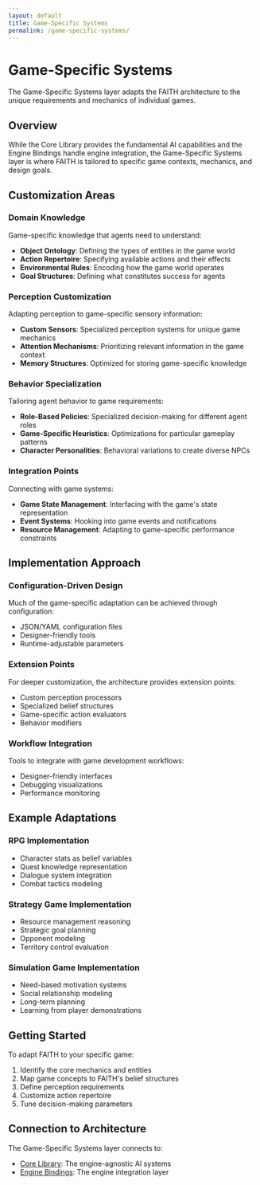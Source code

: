 ```yaml
---
layout: default
title: Game-Specific Systems
permalink: /game-specific-systems/
---
```


# Game-Specific Systems

The Game-Specific Systems layer adapts the FAITH architecture to the unique requirements and mechanics of individual games.

## Overview

While the Core Library provides the fundamental AI capabilities and the Engine Bindings handle engine integration, the Game-Specific Systems layer is where FAITH is tailored to specific game contexts, mechanics, and design goals.

## Customization Areas

### Domain Knowledge

Game-specific knowledge that agents need to understand:

- **Object Ontology**: Defining the types of entities in the game world
- **Action Repertoire**: Specifying available actions and their effects
- **Environmental Rules**: Encoding how the game world operates
- **Goal Structures**: Defining what constitutes success for agents

### Perception Customization

Adapting perception to game-specific sensory information:

- **Custom Sensors**: Specialized perception systems for unique game mechanics
- **Attention Mechanisms**: Prioritizing relevant information in the game context
- **Memory Structures**: Optimized for storing game-specific knowledge

### Behavior Specialization

Tailoring agent behavior to game requirements:

- **Role-Based Policies**: Specialized decision-making for different agent roles
- **Game-Specific Heuristics**: Optimizations for particular gameplay patterns
- **Character Personalities**: Behavioral variations to create diverse NPCs

### Integration Points

Connecting with game systems:

- **Game State Management**: Interfacing with the game's state representation
- **Event Systems**: Hooking into game events and notifications
- **Resource Management**: Adapting to game-specific performance constraints

## Implementation Approach

### Configuration-Driven Design

Much of the game-specific adaptation can be achieved through configuration:

- JSON/YAML configuration files
- Designer-friendly tools
- Runtime-adjustable parameters

### Extension Points

For deeper customization, the architecture provides extension points:

- Custom perception processors
- Specialized belief structures
- Game-specific action evaluators
- Behavior modifiers

### Workflow Integration

Tools to integrate with game development workflows:

- Designer-friendly interfaces
- Debugging visualizations
- Performance monitoring

## Example Adaptations

### RPG Implementation

- Character stats as belief variables
- Quest knowledge representation
- Dialogue system integration
- Combat tactics modeling

### Strategy Game Implementation

- Resource management reasoning
- Strategic goal planning
- Opponent modeling
- Territory control evaluation

### Simulation Game Implementation

- Need-based motivation systems
- Social relationship modeling
- Long-term planning
- Learning from player demonstrations

## Getting Started

To adapt FAITH to your specific game:

1. Identify the core mechanics and entities
2. Map game concepts to FAITH's belief structures
3. Define perception requirements
4. Customize action repertoire
5. Tune decision-making parameters

## Connection to Architecture

The Game-Specific Systems layer connects to:

- [Core Library](core-library.html): The engine-agnostic AI systems
- [Engine Bindings](engine-bindings.html): The engine integration layer
